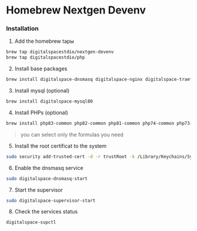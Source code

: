 # Homebrew Nextgen Devenv

### Installation

1. Add the homebrew tapы
```bash
brew tap digitalspacestdio/nextgen-devenv
brew tap digitalspacestdio/php
```


2. Install base packages
```bash
brew install digitalspace-dnsmasq digitalspace-nginx digitalspace-traefik digitalspace-supervisor
```
3. Install mysql (optional)
```bash
brew install digitalspace-mysql80
```
4. Install PHPs (optional)
```bash
brew install php83-common php82-common php81-common php74-common php73-common php72-common php71-common
```
> you can select only the formulas you need

5. Install the root certificat to the system
```bash
sudo security add-trusted-cert -d -r trustRoot -k /Library/Keychains/System.keychain $(brew --prefix)/etc/openssl/localCa/root_ca.crt
```

6. Enable the dnsmasq service
```bash
sudo digitalspace-dnsmasq-start
```

7. Start the supervisor
```bash
sudo digitalspace-supervisor-start
```

8. Check the services status
```bash
digitalspace-supctl
```


